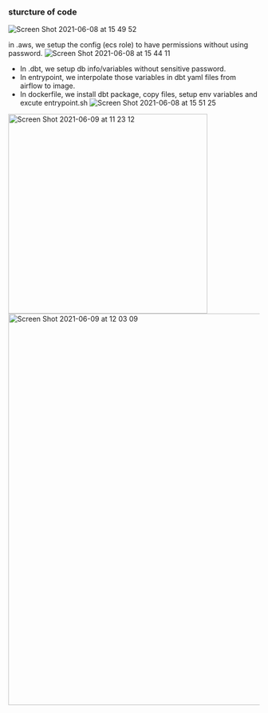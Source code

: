 ### sturcture of code
![Screen Shot 2021-06-08 at 15 49 52](https://user-images.githubusercontent.com/61960385/121148654-4e9c3e00-c885-11eb-95b1-60839b9bf895.png)

in .aws, we setup the config (ecs role) to have permissions without using password.
![Screen Shot 2021-06-08 at 15 44 11](https://user-images.githubusercontent.com/61960385/121148801-6f649380-c885-11eb-8f0b-b5c28abc292e.png)

- In .dbt, we setup db info/variables without sensitive password.
- In entrypoint, we interpolate those variables in dbt yaml files from airflow to image.
- In dockerfile, we install dbt package, copy files, setup env variables and excute entrypoint.sh
![Screen Shot 2021-06-08 at 15 51 25](https://user-images.githubusercontent.com/61960385/121149699-3bd63900-c886-11eb-96fa-939d8432ec8c.png)
<img width="399" alt="Screen Shot 2021-06-09 at 11 23 12" src="https://user-images.githubusercontent.com/61960385/121281128-c5374b00-c91a-11eb-8e60-0c3af63649a4.png">
<img width="783" alt="Screen Shot 2021-06-09 at 12 03 09" src="https://user-images.githubusercontent.com/61960385/121281134-c799a500-c91a-11eb-852e-5bcddbf9c4a3.png">
